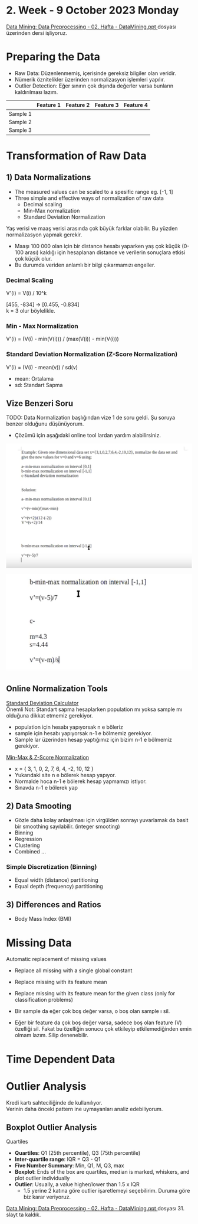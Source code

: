 # 2. Week - 9 October 2023 Monday

[Data Mining: Data Preprocessing - 02. Hafta -  DataMining.ppt
](https://avesis.yildiz.edu.tr/resume/downloadfile/svarli?key=37aed94b-8fcd-4961-b7b8-3ddb2d3c1551&announcementId=76b91c97-1a38-4260-9525-757ff5e64004) dosyası üzerinden dersi işliyoruz.

# Preparing the Data

* Raw Data: Düzenlenmemiş, içerisinde gereksiz bilgiler olan veridir.
* Nümerik öznitelikler üzerinden normalizasyon işlemleri yapılır.
* Outlier Detection: Eğer sınırın çok dışında değerler varsa bunların kaldırılması lazım.


|          | Feature 1 | Feature 2 | Feature 3 | Feature 4 |
|----------|-----------|-----------|-----------|-----------|
| Sample 1 |           |           |           |           |
| Sample 2 |           |           |           |           |
| Sample 3 |           |           |           |           |


# Transformation of Raw Data

## 1) Data Normalizations

* The measured values can be scaled to a spesific range eg. [-1, 1]
* Three simple and effective ways of normalization of raw data
  * Decimal scaling
  * Min-Max normalization
  * Standard Deviation Normalization

Yaş verisi ve maaş verisi arasında çok büyük farklar olabilir. Bu yüzden normalizasyon yapmak gerekir. 
* Maaşı 100 000 olan için bir distance hesabı yaparken yaş çok küçük (0-100 arası) kaldığı için hesaplanan distance ve verilerin sonuçlara etkisi çok küçük olur.
* Bu durumda veriden anlamlı bir bilgi çıkarmamızı engeller.

### Decimal Scaling

V'(i) = V(i) / 10^k

[455, -834] -> [0.455, -0.834]  
k = 3 olur böylelikle.

### Min - Max Normalization

V'(i) = (V(i) - min(V(i))) / (max(V(i)) - min(V(i)))

### Standard Deviation Normalization (Z-Score Normalization)

V'(i) = (V(i) - mean(v)) / sd(v)

* mean: Ortalama
* sd: Standart Sapma

## Vize Benzeri Soru

TODO: Data Normalization başlığından vize 1 de soru geldi. Şu soruya benzer olduğunu düşünüyorum.
* Çözümü için aşağıdaki online tool lardan yardım alabilirsiniz.

![](images/Normalization_1.png)

![](images/Normalization_2.png)


## Online Normalization Tools

[Standard Deviation Calculator](https://www.calculator.net/standard-deviation-calculator.html?numberinputs=3%2C+1%2C+0%2C+2%2C+7%2C+6%2C+4%2C+-2%2C+10%2C+12&ctype=s&x=Calculate)  
Önemli Not: Standart sapma hesaplarken population mı yoksa sample mı olduğuna dikkat etmemiz gerekiyor.
* population için hesabı yapıyorsak n e böleriz
* sample için hesabı yapıyorsak n-1 e bölmemiz gerekiyor.
* Sample lar üzerinden hesap yaptığımız için bizim n-1 e bölmemiz gerekiyor.

[Min-Max & Z-Score Normalization](https://www.koshegio.com/data-normalization)
* x = { 3, 1, 0, 2, 7, 6, 4, -2, 10, 12 }
* Yukarıdaki site n e bölerek hesap yapıyor.
* Normalde hoca n-1 e bölerek hesap yapmamızı istiyor.
* Sınavda n-1 e bölerek yap

## 2) Data Smooting
* Gözle daha kolay anlaşılması için virgülden sonrayı yuvarlamak da basit bir smoothing sayılabilir. (integer smooting)
* Binning
* Regression
* Clustering
* Combined ...

### Simple Discretization (Binning)
* Equal width (distance) partitioning
* Equal depth (frequency) partitioning

## 3) Differences and Ratios
* Body Mass Index (BMI)

# Missing Data
Automatic replacement of missing values
* Replace all missing with a single global constant
* Replace missing with its feature mean
* Replace missing with its feature mean for the given class (only for classification problems)

* Bir sample da eğer çok boş değer varsa, o boş olan sample ı sil.
* Eğer bir feature da çok boş değer varsa, sadece boş olan feature (V) özelliği sil. Fakat bu özelliğin sonucu çok etkileyip etkilemediğinden emin olmam lazım. Silip denenebilir.

# Time Dependent Data

# Outlier Analysis

Kredi kartı sahteciliğinde de kullanılıyor.  
Verinin daha önceki pattern ine uymayanları analiz edebiliyorum.  


## Boxplot Outlier Analysis

Quartiles

* **Quartiles**: Q1 (25th percentile), Q3 (75th percentile)
* **Inter-quartile range**: IQR = Q3 - Q1
* **Five Number Summary**: Min, Q1, M, Q3, max
* **Boxplot**: Ends of the box are quartiles, median is marked, whiskers, and plot outlier individually
* **Outlier**: Usually, a value higher/lower than 1.5 x IQR
  * 1.5 yerine 2 katına göre outlier işaretlemeyi seçebilirim. Duruma göre biz karar veriyoruz.

[Data Mining: Data Preprocessing - 02. Hafta -  DataMining.ppt
](https://avesis.yildiz.edu.tr/resume/downloadfile/svarli?key=37aed94b-8fcd-4961-b7b8-3ddb2d3c1551&announcementId=76b91c97-1a38-4260-9525-757ff5e64004) dosyası 31. slayt ta kaldık.